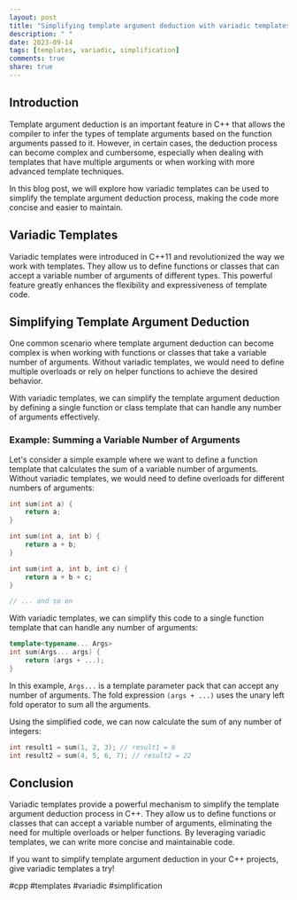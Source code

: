 ```yaml
---
layout: post
title: "Simplifying template argument deduction with variadic templates in C++"
description: " "
date: 2023-09-14
tags: [templates, variadic, simplification]
comments: true
share: true
---
```


## Introduction

Template argument deduction is an important feature in C++ that allows the compiler to infer the types of template arguments based on the function arguments passed to it. However, in certain cases, the deduction process can become complex and cumbersome, especially when dealing with templates that have multiple arguments or when working with more advanced template techniques.

In this blog post, we will explore how variadic templates can be used to simplify the template argument deduction process, making the code more concise and easier to maintain.

## Variadic Templates

Variadic templates were introduced in C++11 and revolutionized the way we work with templates. They allow us to define functions or classes that can accept a variable number of arguments of different types. This powerful feature greatly enhances the flexibility and expressiveness of template code.

## Simplifying Template Argument Deduction

One common scenario where template argument deduction can become complex is when working with functions or classes that take a variable number of arguments. Without variadic templates, we would need to define multiple overloads or rely on helper functions to achieve the desired behavior.

With variadic templates, we can simplify the template argument deduction by defining a single function or class template that can handle any number of arguments effectively.

### Example: Summing a Variable Number of Arguments

Let's consider a simple example where we want to define a function template that calculates the sum of a variable number of arguments. Without variadic templates, we would need to define overloads for different numbers of arguments:

```cpp
int sum(int a) {
    return a;
}

int sum(int a, int b) {
    return a + b;
}

int sum(int a, int b, int c) {
    return a + b + c;
}

// ... and so on
```

With variadic templates, we can simplify this code to a single function template that can handle any number of arguments:

```cpp
template<typename... Args>
int sum(Args... args) {
    return (args + ...);
}
```

In this example, `Args...` is a template parameter pack that can accept any number of arguments. The fold expression `(args + ...)` uses the unary left fold operator to sum all the arguments.

Using the simplified code, we can now calculate the sum of any number of integers:

```cpp
int result1 = sum(1, 2, 3); // result1 = 6
int result2 = sum(4, 5, 6, 7); // result2 = 22
```

## Conclusion

Variadic templates provide a powerful mechanism to simplify the template argument deduction process in C++. They allow us to define functions or classes that can accept a variable number of arguments, eliminating the need for multiple overloads or helper functions. By leveraging variadic templates, we can write more concise and maintainable code.

If you want to simplify template argument deduction in your C++ projects, give variadic templates a try!

#cpp #templates #variadic #simplification